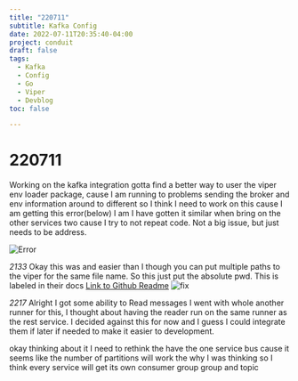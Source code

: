 ```yaml
---
title: "220711"
subtitle: Kafka Config
date: 2022-07-11T20:35:40-04:00
project: conduit
draft: false
tags:
  - Kafka
  - Config
  - Go
  - Viper
  - Devblog 
toc: false

---
```


# 220711

Working on the kafka integration gotta find a better way to user the viper env loader package, cause I am running to problems sending the broker and env information around to different so I think I need to work on this cause I am getting this error(below) I am I have gotten it similar when bring on the other services two cause I try to not repeat code. Not a big issue, but just needs to be address. 

  ![Error](https://i.imgur.com/MSJFkSy.png)

*2133*
Okay this was and  easier than I though you can put multiple paths to the viper for the same file name. So this just put the absolute pwd. This is labeled in their docs [Link to Github Readme](https://github.com/spf13/viper#reading-config-files)
![fix](https://i.imgur.com/KUouxsI.png)  

*2217*
Alright I got some ability to Read messages I went with whole another runner for this, I thought about having the reader run on the same runner as the rest service. I decided against this for now and I guess I could integrate them if later if needed to make it easier to development. 

okay thinking about it I need to rethink the have the one service bus cause it seems like the number of partitions will work the why I was thinking so I think every service will get its own consumer group group and topic 
